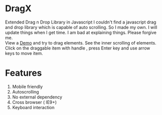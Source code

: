 # DragX
Extended Drag n Drop Library in Javascript
I couldn't find a javascript drag and drop library which is capable of auto scrolling. So I made my own. I will update things when I get time. I am bad at explaining things. Please forgive me.
<br>
View a <a href="https://joshyfrancis.github.io/drag_scroll/drag_scroll.htm" target="_blank">Demo</a> and try to drag elements.
See the inner scrolling of elements. Click on the draggable item with handle , press Enter key and use arrow keys to move item.
# Features
  1. Mobile friendly
  2. Autoscrolling
  3. No external dependency
  4. Cross browser ( IE9+)
  5. Keyboard interaction
